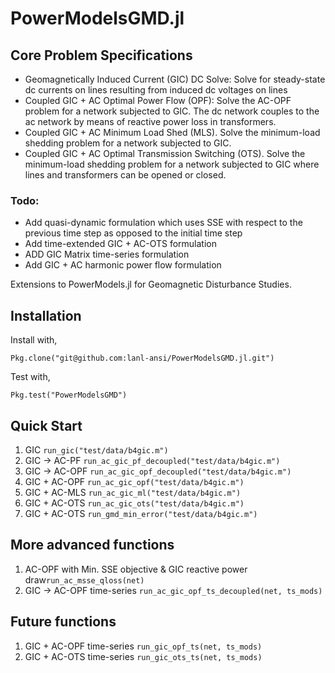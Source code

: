 # PowerModelsGMD.jl

## Core Problem Specifications
* Geomagnetically Induced Current (GIC) DC Solve: Solve for steady-state dc currents on lines resulting from induced dc voltages on lines
* Coupled GIC + AC Optimal Power Flow (OPF): Solve the AC-OPF problem for a network subjected to GIC. The dc network couples to the ac network by means of reactive power loss in transformers.
* Coupled GIC + AC Minimum Load Shed (MLS). Solve the minimum-load shedding problem for a network subjected to GIC.
* Coupled GIC + AC Optimal Transmission Switching (OTS). Solve the minimum-load shedding problem for a network subjected to GIC where lines and transformers can be opened or closed.

### Todo: 
* Add quasi-dynamic formulation which uses SSE with respect to the previous time step as opposed to the initial time step
* Add time-extended GIC + AC-OTS formulation
* ADD GIC Matrix time-series formulation
* Add GIC + AC harmonic power flow formulation


Extensions to PowerModels.jl for Geomagnetic Disturbance Studies.

## Installation

Install with,
```
Pkg.clone("git@github.com:lanl-ansi/PowerModelsGMD.jl.git")
```

Test with,
```
Pkg.test("PowerModelsGMD")
```

## Quick Start
<!-- check that the test datasets correspond to those used in the test cases -->
1. GIC `run_gic("test/data/b4gic.m")`
2. GIC -> AC-PF `run_ac_gic_pf_decoupled("test/data/b4gic.m")`
3. GIC -> AC-OPF `run_ac_gic_opf_decoupled("test/data/b4gic.m")`
4. GIC + AC-OPF `run_ac_gic_opf("test/data/b4gic.m")`
5. GIC + AC-MLS `run_ac_gic_ml("test/data/b4gic.m")`
6. GIC + AC-OTS `run_ac_gic_ots("test/data/b4gic.m")`
7. GIC + AC-OTS `run_gmd_min_error("test/data/b4gic.m")`

## More advanced functions
1. AC-OPF with Min. SSE objective & GIC reactive power draw`run_ac_msse_qloss(net)`
2. GIC -> AC-OPF time-series `run_ac_gic_opf_ts_decoupled(net, ts_mods)`

## Future functions
1. GIC + AC-OPF time-series `run_gic_opf_ts(net, ts_mods)`
2. GIC + AC-OTS time-series `run_gic_ots_ts(net, ts_mods)`

